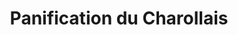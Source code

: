 ---
title: "Panification du Charollais"
url: /vitry-en-charollais/panification-du-charollais/
shop: Bäckerei
---